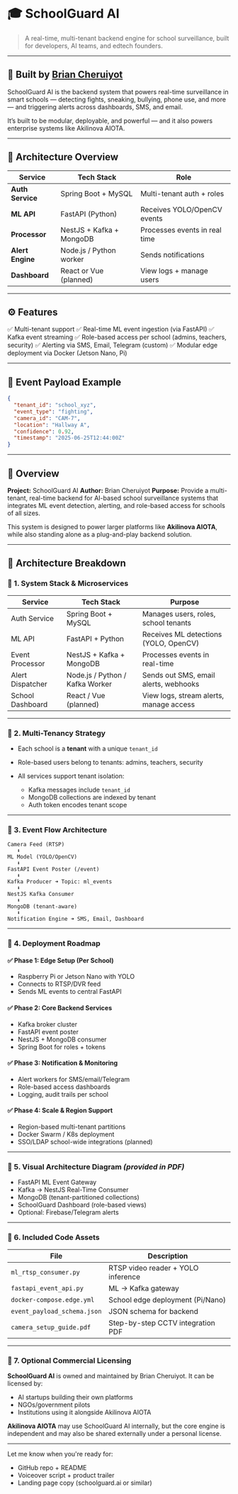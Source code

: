 # 🎓 SchoolGuard AI

> A real-time, multi-tenant backend engine for school surveillance, built for developers, AI teams, and edtech founders.

---

## 🔐 Built by [Brian Cheruiyot](https://github.com/your-profile)

SchoolGuard AI is the backend system that powers real-time surveillance in smart schools — detecting fights, sneaking, bullying, phone use, and more — and triggering alerts across dashboards, SMS, and email.

It’s built to be modular, deployable, and powerful — and it also powers enterprise systems like Akilinova AIOTA.

---

## 🧱 Architecture Overview

| Service          | Tech Stack               | Role                          |
| ---------------- | ------------------------ | ----------------------------- |
| **Auth Service** | Spring Boot + MySQL      | Multi-tenant auth + roles     |
| **ML API**       | FastAPI (Python)         | Receives YOLO/OpenCV events   |
| **Processor**    | NestJS + Kafka + MongoDB | Processes events in real time |
| **Alert Engine** | Node.js / Python worker  | Sends notifications           |
| **Dashboard**    | React or Vue (planned)   | View logs + manage users      |

---

## ⚙️ Features

✅ Multi-tenant support
✅ Real-time ML event ingestion (via FastAPI)
✅ Kafka event streaming
✅ Role-based access per school (admins, teachers, security)
✅ Alerting via SMS, Email, Telegram (custom)
✅ Modular edge deployment via Docker (Jetson Nano, Pi)

---

## 🔁 Event Payload Example

```json
{
  "tenant_id": "school_xyz",
  "event_type": "fighting",
  "camera_id": "CAM-7",
  "location": "Hallway A",
  "confidence": 0.92,
  "timestamp": "2025-06-25T12:44:00Z"
}
```

---

## 🧠 Overview

**Project:** SchoolGuard AI
**Author:** Brian Cheruiyot
**Purpose:** Provide a multi-tenant, real-time backend for AI-based school surveillance systems that integrates ML event detection, alerting, and role-based access for schools of all sizes.

This system is designed to power larger platforms like **Akilinova AIOTA**, while also standing alone as a plug-and-play backend solution.

---

## 🧱 Architecture Breakdown

### 🔹 1. System Stack & Microservices

| Service          | Tech Stack                      | Purpose                                 |
| ---------------- | ------------------------------- | --------------------------------------- |
| Auth Service     | Spring Boot + MySQL             | Manages users, roles, school tenants    |
| ML API           | FastAPI + Python                | Receives ML detections (YOLO, OpenCV)   |
| Event Processor  | NestJS + Kafka + MongoDB        | Processes events in real-time           |
| Alert Dispatcher | Node.js / Python / Kafka Worker | Sends out SMS, email alerts, webhooks   |
| School Dashboard | React / Vue (planned)           | View logs, stream alerts, manage access |

---

### 🔹 2. Multi-Tenancy Strategy

* Each school is a **tenant** with a unique `tenant_id`
* Role-based users belong to tenants: admins, teachers, security
* All services support tenant isolation:

  * Kafka messages include `tenant_id`
  * MongoDB collections are indexed by tenant
  * Auth token encodes tenant scope

---

### 🔹 3. Event Flow Architecture

```
Camera Feed (RTSP)
   ⬇
ML Model (YOLO/OpenCV)
   ⬇
FastAPI Event Poster (/event)
   ⬇
Kafka Producer ➜ Topic: ml_events
   ⬇
NestJS Kafka Consumer
   ⬇
MongoDB (tenant-aware)
   ⬇
Notification Engine ➜ SMS, Email, Dashboard
```

---

### 🔹 4. Deployment Roadmap

#### ✅ Phase 1: Edge Setup (Per School)

* Raspberry Pi or Jetson Nano with YOLO
* Connects to RTSP/DVR feed
* Sends ML events to central FastAPI

#### ✅ Phase 2: Core Backend Services

* Kafka broker cluster
* FastAPI event poster
* NestJS + MongoDB consumer
* Spring Boot for roles + tokens

#### ✅ Phase 3: Notification & Monitoring

* Alert workers for SMS/email/Telegram
* Role-based access dashboards
* Logging, audit trails per school

#### ✅ Phase 4: Scale & Region Support

* Region-based multi-tenant partitions
* Docker Swarm / K8s deployment
* SSO/LDAP school-wide integrations (planned)

---

### 🔹 5. Visual Architecture Diagram *(provided in PDF)*

* FastAPI ML Event Gateway
* Kafka → NestJS Real-Time Consumer
* MongoDB (tenant-partitioned collections)
* SchoolGuard Dashboard (role-based views)
* Optional: Firebase/Telegram alerts

---

### 🔹 6. Included Code Assets

| File                        | Description                        |
| --------------------------- | ---------------------------------- |
| `ml_rtsp_consumer.py`       | RTSP video reader + YOLO inference |
| `fastapi_event_api.py`      | ML → Kafka gateway                 |
| `docker-compose.edge.yml`   | School edge deployment (Pi/Nano)   |
| `event_payload_schema.json` | JSON schema for backend            |
| `camera_setup_guide.pdf`    | Step-by-step CCTV integration PDF  |

---

### 🔹 7. Optional Commercial Licensing

**SchoolGuard AI** is owned and maintained by Brian Cheruiyot.
It can be licensed by:

* AI startups building their own platforms
* NGOs/government pilots
* Institutions using it alongside Akilinova AIOTA

**Akilinova AIOTA** may use SchoolGuard AI internally, but the core engine is independent and may also be shared externally under a personal license.

---

Let me know when you're ready for:

* GitHub repo + README
* Voiceover script + product trailer
* Landing page copy (schoolguard.ai or similar)
